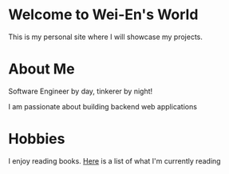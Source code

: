# Welcome to Wei-En's World

This is my personal site where I will showcase my projects.

# About Me

Software Engineer by day, tinkerer by night!

I am passionate about building backend web applications

# Hobbies
I enjoy reading books. [Here](/books) is a list of what I'm currently reading